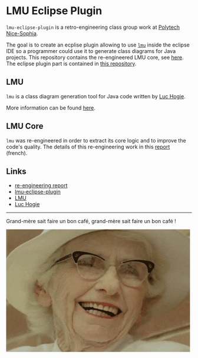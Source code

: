 # LMU Eclipse Plugin

`lmu-eclipse-plugin` is a retro-engineering class group work at [Polytech Nice-Sophia][1].

The goal is to create an ecplise plugin allowing to use [`lmu`][2] inside the eclipse IDE so a programmer could use it to generate class diagrams for Java projects. This repository contains the re-engineered LMU core, see [here][4]. The eclipse plugin part is contained in [this repository][5].

## LMU

`lmu` is a class diagram generation tool for Java code written by [Luc Hogie][3].

More information can be found [here][2].

## LMU Core

`lmu` was re-engineered in order to extract its core logic and to improve the code's quality. The details of this re-engineering work in this [report][6] (french).

## Links

* [re-engineering report][6]
* [lmu-eclipse-plugin][5]
* [LMU][2]
* [Luc Hogie][3]

[1]: http://www.polytechnice.fr/
[2]: http://i3s.unice.fr/~hogie/lmu/
[3]: http://i3s.unice.fr/~hogie/
[4]: https://github.com/MarK9992/lmu-core#lmu-core
[5]: https://github.com/PETILLON-Sebastien/lmu-eclipse-plugin
[6]: https://docs.google.com/document/d/1zFImQZ6I3y3KtPHG-DCGIvb88-ryka3fgi42DyNk-CU/pub

***
Grand-mère sait faire un bon café, grand-mère sait faire un bon café !

![Image of Grandma](docs/lol.gif)
